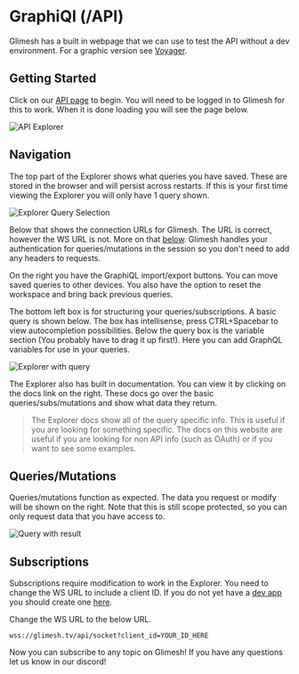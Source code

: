 # GraphiQl (/API)

Glimesh has a built in webpage that we can use to test the API without a dev environment. For a graphic version see [Voyager](/api-docs/docs/api/voyager).

## Getting Started

Click on our [API page](https://glimesh.tv/api) to begin.  You will need to be logged in to Glimesh for this to work. When it is done loading you will see the page below.

![API Explorer](https://i.imgur.com/PxqwdEq.png)


## Navigation

The top part of the Explorer shows what queries you have saved. These are stored in the browser and will persist across restarts. If this is your first time viewing the Explorer you will only have 1 query shown.

![Explorer Query Selection](https://i.imgur.com/f7tGW7s.png)

Below that shows the connection URLs for Glimesh. The URL is correct, however the WS URL is not. More on that [below](#subscriptions). Glimesh handles your authentication for queries/mutations in the session so you don't need to add any headers to requests.

On the right you have the GraphiQL import/export buttons. You can move saved queries to other devices. You also have the option to reset the workspace and bring back previous queries.

The bottom left box is for structuring your queries/subscriptions. A basic query is shown below. The box has intellisense, press CTRL+Spacebar to view autocompletion possibilities. Below the query box is the variable section (You probably have to drag it up first!). Here you can add GraphQL variables for use in your queries.

![Explorer with query](https://i.imgur.com/oIF04uk.png)

The Explorer also has built in documentation. You can view it by clicking on the docs link on the right. These docs go over the basic queries/subs/mutations and show what data they return.

> The Explorer docs show all of the query specific info. This is useful if you are looking for something specific. The docs on this website are useful if you are looking for non API info (such as OAuth) or if you want to see some examples.

## Queries/Mutations

Queries/mutations function as expected. The data you request or modify will be shown on the right. Note that this is still scope protected, so you can only request data that you have access to.

![Query with result](https://i.imgur.com/gVvkl4l.png)

## Subscriptions

Subscriptions require modification to work in the Explorer. You need to change the WS URL to include a client ID. If you do not yet have a [dev app](/api-docs/docs/dev-app) you should create one [here](https://glimesh.tv/users/settings/applications).

Change the WS URL to the below URL.
```URL
wss://glimesh.tv/api/socket?client_id=YOUR_ID_HERE
```

Now you can subscribe to any topic on Glimesh! If you have any questions let us know in our discord!

